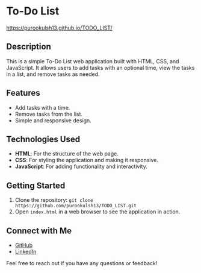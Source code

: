 # To-Do List
https://purookulsh13.github.io/TODO_LIST/
## Description

This is a simple To-Do List web application built with HTML, CSS, and JavaScript. It allows users to add tasks with an optional time, view the tasks in a list, and remove tasks as needed.

## Features

- Add tasks with a time.
- Remove tasks from the list.
- Simple and responsive design.

## Technologies Used

- **HTML**: For the structure of the web page.
- **CSS**: For styling the application and making it responsive.
- **JavaScript**: For adding functionality and interactivity.

## Getting Started

1. Clone the repository: `git clone https://github.com/purookulsh13/TODO_LIST.git`
2. Open `index.html` in a web browser to see the application in action.

## Connect with Me

- [GitHub](https://github.com/purookulsh13)
- [LinkedIn](https://www.linkedin.com/in/purookulsh/)

Feel free to reach out if you have any questions or feedback!
